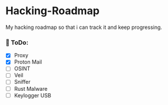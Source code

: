 # Hacking-Roadmap
My hacking roadmap so that i can track it and keep progressing.


### 📝 ToDo:
- [x] Proxy
- [x] Proton Mail
- [ ] OSINT
- [ ] Veil
- [ ] Sniffer
- [ ] Rust Malware
- [ ] Keylogger USB
